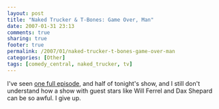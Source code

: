 ```yaml
---
layout: post
title: "Naked Trucker & T-Bones: Game Over, Man"
date: 2007-01-31 23:13
comments: true
sharing: true
footer: true
permalink: /2007/01/naked-trucker-t-bones-game-over-man
categories: [Other]
tags: [comedy_central, naked_trucker, tv]
---
```

I've seen <a href="/archives/2007/01/naked_trucker.php">one full episode</a>, and half of tonight's show, and I still don't understand how a show with guest stars like Will Ferrel and Dax Shepard can be so awful.  I give up.
